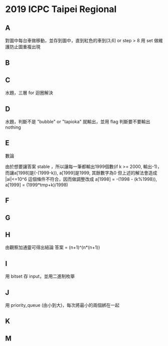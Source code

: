 # 2019 ICPC Taipei Regional

## A
對圖中每台車做移動，並存到圖中，直到紅色的車到[3,6] or step > 8
用 set 做維護防止圖重複出現

## B

## C
水題，三層 for 迴圈解決

## D
水題，判斷不是 "bubble" or "tapioka" 就輸出，並用 flag 判斷要不要輸出 nothing

## E
數論

由於想要讓答案 stable ，所以讓每一筆都輸出1999個數(if k >= 2000, 輸出-1)，而讓a[1998]是(-(1999-k)), a[1999]是1999, 其餘數字為0
但上述的解法會造成 |ai|<=10^6 這個條件不符合，因而做調整改成 a[1998] = -(1998 - (k%1998)), a[1999] = (1999*tmp+k)/1998)

## F

## G

## H 
由觀察加通靈可得出結論
答案 = (n+1)^(n*(n+1))

## I
用 bitset 存 input，並用二進制枚舉

## J
用 priority_queue (由小到大)，每次將最小的兩個綁在一起
## K

## M
